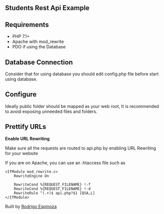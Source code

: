 ## Students Rest Api Example

## Requirements</h3>

* PHP 7.1+
* Apache with mod_rewrite
* PDO if using the Database

<h2> Database Connection </h2>

<p> Consider that for using database you should edit config.php file before start using database.</p>

<h2> Configure </h2>

<p> Ideally public folder should be mapped as your web root, It is recommended to avoid exposing unneeded files and folders.</p>

<h2>Prettify URLs</h2>

**Enable URL Rewriting**

Make sure all the requests are routed to api.php by enabling URL Rewriting for your website

If you are on Apache, you can use an .htaccess file such as

```
<IfModule mod_rewrite.c>
    RewriteEngine On

	RewriteCond %{REQUEST_FILENAME} !-f
	RewriteCond %{REQUEST_FILENAME} !-d
	RewriteRule ^(.+)$ api.php?$1 [QSA,L]
</IfModule>
```

Built by [Rodrigo Espinoza]()